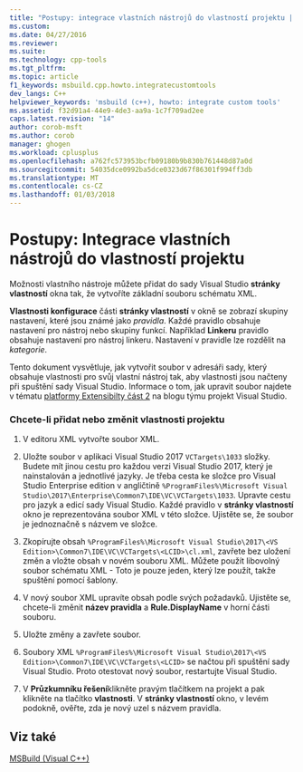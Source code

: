 ```yaml
---
title: "Postupy: integrace vlastních nástrojů do vlastností projektu | Microsoft Docs"
ms.custom: 
ms.date: 04/27/2016
ms.reviewer: 
ms.suite: 
ms.technology: cpp-tools
ms.tgt_pltfrm: 
ms.topic: article
f1_keywords: msbuild.cpp.howto.integratecustomtools
dev_langs: C++
helpviewer_keywords: 'msbuild (c++), howto: integrate custom tools'
ms.assetid: f32d91a4-44e9-4de3-aa9a-1c7f709ad2ee
caps.latest.revision: "14"
author: corob-msft
ms.author: corob
manager: ghogen
ms.workload: cplusplus
ms.openlocfilehash: a762fc573953bcfb09180b9b830b761448d87a0d
ms.sourcegitcommit: 54035dce0992ba5dce0323d67f86301f994ff3db
ms.translationtype: MT
ms.contentlocale: cs-CZ
ms.lasthandoff: 01/03/2018
---
```

# <a name="how-to-integrate-custom-tools-into-the-project-properties"></a>Postupy: Integrace vlastních nástrojů do vlastností projektu
Možnosti vlastního nástroje můžete přidat do sady Visual Studio **stránky vlastností** okna tak, že vytvoříte základní souboru schématu XML.  
  
 **Vlastnosti konfigurace** části **stránky vlastností** v okně se zobrazí skupiny nastavení, které jsou známé jako *pravidla*. Každé pravidlo obsahuje nastavení pro nástroj nebo skupiny funkcí. Například **Linkeru** pravidlo obsahuje nastavení pro nástroj linkeru. Nastavení v pravidle lze rozdělit na *kategorie*.  
  
 Tento dokument vysvětluje, jak vytvořit soubor v adresáři sady, který obsahuje vlastnosti pro svůj vlastní nástroj tak, aby vlastnosti jsou načteny při spuštění sady Visual Studio. Informace o tom, jak upravit soubor najdete v tématu [platformy Extensibilty část 2](http://go.microsoft.com/fwlink/p/?linkid=191489) na blogu týmu projekt Visual Studio.  
  
### <a name="to-add-or-change-project-properties"></a>Chcete-li přidat nebo změnit vlastnosti projektu  
  
1.  V editoru XML vytvořte soubor XML.  
  
2.  Uložte soubor v aplikaci Visual Studio 2017 `VCTargets\1033` složky. Budete mít jinou cestu pro každou verzi Visual Studio 2017, který je nainstalován a jednotlivé jazyky. Je třeba cesta ke složce pro Visual Studio Enterprise edition v angličtině `%ProgramFiles%\Microsoft Visual Studio\2017\Enterprise\Common7\IDE\VC\VCTargets\1033`. Upravte cestu pro jazyk a edicí sady Visual Studio. Každé pravidlo v **stránky vlastností** okno je reprezentována soubor XML v této složce. Ujistěte se, že soubor je jednoznačně s názvem ve složce.  
  
3.  Zkopírujte obsah `%ProgramFiles%\Microsoft Visual Studio\2017\<VS Edition>\Common7\IDE\VC\VCTargets\<LCID>\cl.xml`, zavřete bez uložení změn a vložte obsah v novém souboru XML. Můžete použít libovolný soubor schématu XML - Toto je pouze jeden, který lze použít, takže spuštění pomocí šablony.  
  
4.  V nový soubor XML upravíte obsah podle svých požadavků. Ujistěte se, chcete-li změnit **název pravidla** a **Rule.DisplayName** v horní části souboru.  
  
5.  Uložte změny a zavřete soubor.  
  
6.  Soubory XML `%ProgramFiles%\Microsoft Visual Studio\2017\<VS Edition>\Common7\IDE\VC\VCTargets\<LCID>` se načtou při spuštění sady Visual Studio. Proto otestovat nový soubor, restartujte Visual Studio.  
  
7.  V **Průzkumníku řešení**klikněte pravým tlačítkem na projekt a pak klikněte na tlačítko **vlastnosti**. V **stránky vlastností** okno, v levém podokně, ověřte, zda je nový uzel s názvem pravidla.  
  
## <a name="see-also"></a>Viz také  
 [MSBuild (Visual C++)](../build/msbuild-visual-cpp.md)

